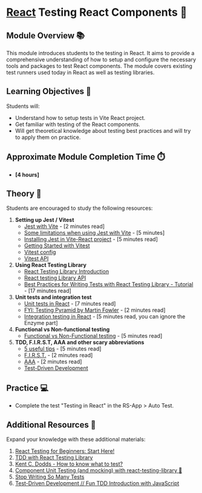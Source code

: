 # [React](https://github.com/rolling-scopes-school/tasks/tree/master/react) Testing React Components 🌟

## Module Overview 📚

This module introduces students to the testing in React. It aims to provide a comprehensive
understanding of how to setup and configure the necessary tools and packages to test React components.
The module covers existing test runners used today in React as well as testing libraries.

## Learning Objectives 🎯

Students will:

- Understand how to setup tests in Vite React project.
- Get familiar with testing of the React components.
- Will get theoretical knowledge about testing best practices and will try to apply them on practice.

## Approximate Module Completion Time ⏱️

- **[4 hours]**

## Theory 📖

Students are encouraged to study the following resources:

1. **Setting up Jest / Vitest**
   - [Jest with Vite](https://jestjs.io/docs/getting-started#using-vite) - [2 minutes read]
   - [Some limitations when using Jest with Vite](https://github.com/sodatea/vite-jest/tree/main/packages/vite-jest#limitations-and-differences-with-commonjs-tests) - [5 minutes]
   - [Installing Jest in Vite-React project](https://dev.to/hannahadora/jest-testing-with-vite-and-react-typescript-4bap) - [5 minutes read]
   - [Getting Started with Vitest](https://vitest.dev/guide/)
   - [Vitest config](https://vitest.dev/config/)
   - [Vitest API](https://vitest.dev/api/)
2. **Using React Testing Library**
   - [React Testing Library Introduction](https://testing-library.com/docs/react-testing-library/intro)
   - [React testing Library API](https://testing-library.com/docs/react-testing-library/api)
   - [Best Practices for Writing Tests with React Testing Library - Tutorial](https://claritydev.net/blog/improving-react-testing-library-tests?utm_source=newsletter.reactdigest.net&utm_medium=newsletter&utm_campaign=best-practices-for-writing-react-tests) - [17 minutes read]
3. **Unit tests and integration test**
   - [Unit tests in React](https://www.freecodecamp.org/news/how-to-write-unit-tests-in-react/) - [7 minutes read]
   - [FYI: Testing Pyramid by Martin Fowler](https://martinfowler.com/bliki/TestPyramid.html) - [2 minutes read]
   - [Integration testing in React](https://medium.com/expedia-group-tech/integration-testing-in-react-21f92a55a894) - [5 minutes read, you can ignore the Enzyme part]
4. **Functional vs Non-functional testing**
   - [Functional vs Non-Functional testing](https://circleci.com/blog/functional-vs-non-functional-testing/) - [5 minutes read]
5. **TDD, F.I.R.S.T, AAA and other scary abbreviations**
   - [5 useful tips](https://dev.to/one-beyond/the-5-principles-of-unit-testing-1p5f) - [5 minutes read]
   - [F.I.R.S.T.](https://github.com/tekguard/Principles-of-Unit-Testing) - [2 minutes read]
   - [AAA](https://automationpanda.com/2020/07/07/arrange-act-assert-a-pattern-for-writing-good-tests/) - [2 minutes read]
   - [Test-Driven Development](https://en.wikipedia.org/wiki/Test-driven_development)

## Practice 💻

- Complete the test "Testing in React" in the RS-App > Auto Test.

## Additional Resources 📘

Expand your knowledge with these additional materials:

1. [React Testing for Beginners: Start Here!](https://www.youtube.com/watch?v=8Xwq35cPwYg)
2. [TDD with React Testing Library](https://www.youtube.com/watch?v=kCR3JAR7CHE)
3. [Kent C. Dodds - How to know what to test?](https://www.youtube.com/watch?v=ahrvE062Kv4)
4. [Component Unit Testing (and mocking) with react-testing-library 🐐](https://www.youtube.com/watch?v=XDkSaCgR8g4)
5. [Stop Writing So Many Tests](https://www.youtube.com/watch?v=4-_0aTlkqK0)
6. [Test-Driven Development // Fun TDD Introduction with JavaScript](https://www.youtube.com/watch?v=Jv2uxzhPFl4)
